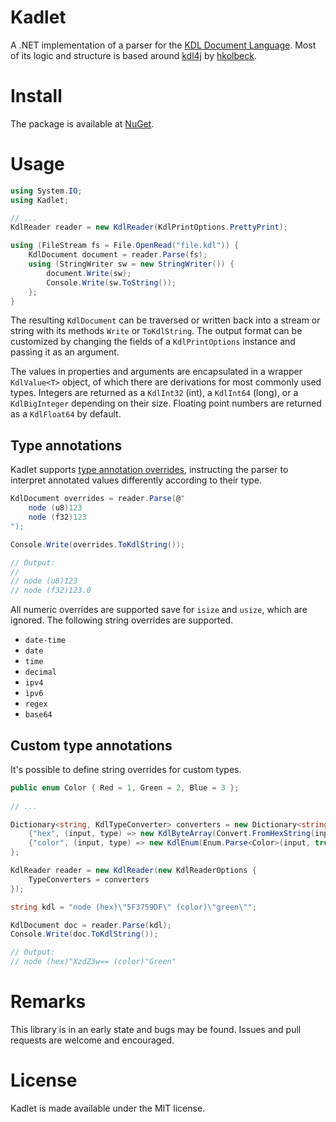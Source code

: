 # Kadlet

A .NET implementation of a parser for the [KDL Document Language](https://github.com/kdl-org/kdl). Most of its logic
and structure is based around [kdl4j](https://github.com/hkolbeck/kdl4j) by [hkolbeck](https://github.com/hkolbeck).

# Install

The package is available at [NuGet](https://www.nuget.org/packages/Kadlet).

# Usage

```csharp
using System.IO;
using Kadlet;

// ...
KdlReader reader = new KdlReader(KdlPrintOptions.PrettyPrint);

using (FileStream fs = File.OpenRead("file.kdl")) {
    KdlDocument document = reader.Parse(fs);
    using (StringWriter sw = new StringWriter()) {
        document.Write(sw);
        Console.Write(sw.ToString());
    };
}
```

The resulting ``KdlDocument`` can be traversed or written back into a stream or string with its methods ``Write`` or ``ToKdlString``. The output format can be customized by changing the fields of a ``KdlPrintOptions`` instance and passing it as an argument.

The values in properties and arguments are encapsulated in a wrapper ``KdlValue<T>`` object, of which there are derivations for most commonly used types. Integers are returned as a ``KdlInt32`` (int), a ``KdlInt64`` (long), or a ``KdlBigInteger`` depending on their size. Floating point numbers are returned as a ``KdlFloat64`` by default.

## Type annotations

Kadlet supports [type annotation overrides](https://github.com/kdl-org/kdl/blob/main/SPEC.md#type-annotation), instructing the parser to interpret annotated values differently according to their type.

```csharp
KdlDocument overrides = reader.Parse(@"
    node (u8)123
    node (f32)123
");

Console.Write(overrides.ToKdlString());

// Output:
//
// node (u8)123
// node (f32)123.0
```

All numeric overrides are supported save for ``isize`` and ``usize``, which are ignored. The following string overrides are supported.

* ``date-time``
* ``date``
* ``time``
* ``decimal``
* ``ipv4``
* ``ìpv6``
* ``regex``
* ``base64``

## Custom type annotations

It's possible to define string overrides for custom types.

```csharp
public enum Color { Red = 1, Green = 2, Blue = 3 };
        
// ...

Dictionary<string, KdlTypeConverter> converters = new Dictionary<string, KdlTypeConverter> {
    {"hex", (input, type) => new KdlByteArray(Convert.FromHexString(input), type)},
    {"color", (input, type) => new KdlEnum(Enum.Parse<Color>(input, true), type)} // slow due to Enum.Parse
};

KdlReader reader = new KdlReader(new KdlReaderOptions {
    TypeConverters = converters
});

string kdl = "node (hex)\"5F3759DF\" (color)\"green\"";

KdlDocument doc = reader.Parse(kdl);
Console.Write(doc.ToKdlString());

// Output:
// node (hex)"XzdZ3w== (color)"Green"
```

# Remarks

This library is in an early state and bugs may be found. Issues and pull requests are welcome and encouraged.

# License

Kadlet is made available under the MIT license.
